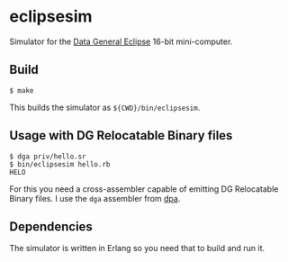 eclipsesim
==========

Simulator for the [Data General Eclipse](https://en.wikipedia.org/wiki/Data_General_Eclipse)
16-bit mini-computer.

Build
-----

    $ make

This builds the simulator as `${CWD}/bin/eclipsesim`.

Usage with DG Relocatable Binary files
--------------------------------------

    $ dga priv/hello.sr
    $ bin/eclipsesim hello.rb
    HELO

For this you need a cross-assembler capable of emitting DG Relocatable Binary files.
I use the `dga` assembler from [dpa](https://github.com/mikpe/dpa).

Dependencies
------------

The simulator is written in Erlang so you need that to build and run it.
